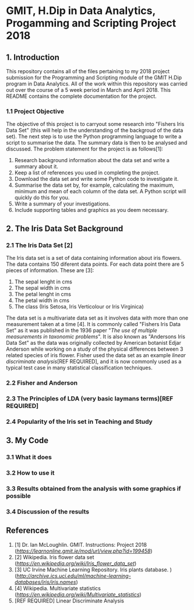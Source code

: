 # GMIT, H.Dip in Data Analytics, Progamming and Scripting Project 2018
## 1. Introduction
This repository contains all of the files pertaining to my 2018 project submission for the Programming and Scripting module of the GMIT H.Dip program in Data Analytics. All of the work within this repository was carried out over the course of a 5 week period in March and April 2018. This README contains the complete documentation for the project. 
### 1.1 Project Objective
The objective of this project is to carryout some research into "Fishers Iris Data Set" (this will help in the understanding of the backgroud of the data set). The next step is to use the Python programming language to write a script to summarise the data. The summary data is then to be analysed and discussed. The problem statement for the project is as follows[1]:
1. Research background information about the data set and write a summary about it.
1. Keep a list of references you used in completing the project.
1. Download the data set and write some Python code to investigate it.
1. Summarise the data set by, for example, calculating the maximum, minimum and mean of each column of the data set. A Python script will quickly do this for you.
1. Write a summary of your investigations.
1. Include supporting tables and graphics as you deem necessary.

## 2. The Iris Data Set Background
### 2.1 The Iris Data Set [2]
The Iris data set is a set of data containing information about iris flowers. The data contains 150 diferent data points. For each data point there are 5 pieces of information. These are [3]:
1. The sepal lenght in cms
1. The sepal width in cms
1. The petal lenght in cms
1. The petal width in cms
1. The class (Iris Setosa, Iris Verticolour or Iris Virginica)

The data set is a multivariate data set as it involves data with more than one measurement taken at a time [4]. It is commonly called "Fishers Iris Data Set" as it was published in the 1936 paper "_The use of multiple measurements in taxonomic problems_". It is also known as "Andersons Iris Data Set" as the data was originally collected by American botanist Edjar Anderson while working on a study of the physical differences between 3 related species of iris flower. Fisher used the data set as an example _linear discriminate analysis_[REF REQUIRED], and it is now commonly used as a typical test case in many statistical classification techniques.

### 2.2 Fisher and Anderson
### 2.3 The Principles of LDA (very basic laymans terms)[REF REQUIRED]
### 2.4 Popularity of the Iris set in Teaching and Study

## 3. My Code
### 3.1 What it does
### 3.2 How to use it
### 3.3 Results obtained from the analysis with some graphics if possible
### 3.4 Discussion of the results

## References
1. [1] Dr. Ian McLoughlin. GMIT. Instructions: Project 2018 (_https://learnonline.gmit.ie/mod/url/view.php?id=199458_)
1. [2] Wikipedia. Iris flower data set (_https://en.wikipedia.org/wiki/Iris_flower_data_set_)
1. [3] UC Irvine Machine Learning Repository. Iris plants database. )(_http://archive.ics.uci.edu/ml/machine-learning-databases/iris/iris.names_)
1. [4] Wikipedia. Multivariate statistics (_https://en.wikipedia.org/wiki/Multivariate_statistics_)
1. [REF REQUIRED] Linear Discriminate Analysis

